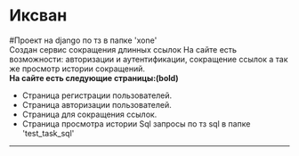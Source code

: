 # Иксван
#Проект на django по тз в папке 'xone'<br>
 Создан сервис сокращения длинных ссылок
 На сайте есть возможности: авторизации и аутентификации, сокращение ссылок а так же просмотр истории сокращений.<br>
**На сайте есть следующие страницы:(bold)**
 * Страница регистрации пользователей.
 * Страница авторизации пользователей.
 * Страница для сокращения ссылок.
 * Страница просмотра истории
Sql запросы по тз sql в папке 'test_task_sql'
<hr>


